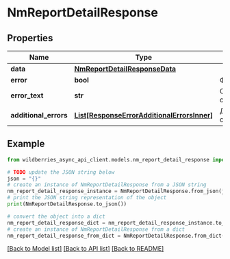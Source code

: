 # NmReportDetailResponse


## Properties

Name | Type | Description | Notes
------------ | ------------- | ------------- | -------------
**data** | [**NmReportDetailResponseData**](NmReportDetailResponseData.md) |  | [optional] 
**error** | **bool** | Флаг ошибки | [optional] 
**error_text** | **str** | Описание ошибки | [optional] 
**additional_errors** | [**List[ResponseErrorAdditionalErrorsInner]**](ResponseErrorAdditionalErrorsInner.md) | Дополнительные ошибки | [optional] 

## Example

```python
from wildberries_async_api_client.models.nm_report_detail_response import NmReportDetailResponse

# TODO update the JSON string below
json = "{}"
# create an instance of NmReportDetailResponse from a JSON string
nm_report_detail_response_instance = NmReportDetailResponse.from_json(json)
# print the JSON string representation of the object
print(NmReportDetailResponse.to_json())

# convert the object into a dict
nm_report_detail_response_dict = nm_report_detail_response_instance.to_dict()
# create an instance of NmReportDetailResponse from a dict
nm_report_detail_response_from_dict = NmReportDetailResponse.from_dict(nm_report_detail_response_dict)
```
[[Back to Model list]](../README.md#documentation-for-models) [[Back to API list]](../README.md#documentation-for-api-endpoints) [[Back to README]](../README.md)



